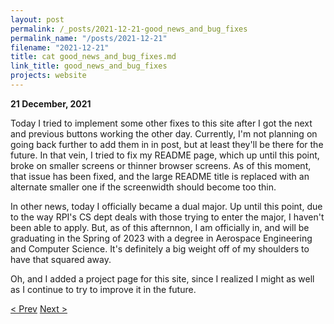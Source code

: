 ```yaml
---
layout: post
permalink: /_posts/2021-12-21-good_news_and_bug_fixes
permalink_name: "/posts/2021-12-21"
filename: "2021-12-21"
title: cat good_news_and_bug_fixes.md
link_title: good_news_and_bug_fixes
projects: website
---
```

**21 December, 2021**

Today I tried to implement some other fixes to this site after I got the next and previous buttons working the other day. Currently, I'm not planning on going back further to add them in in post, but at least they'll be there for the future. In that vein, I tried to fix my README page, which up until this point, broke on smaller screens or thinner browser screens. As of this moment, that issue has been fixed, and the large README title is replaced with an alternate smaller one if the screenwidth should become too thin.

In other news, today I officially became a dual major. Up until this point, due to the way RPI's CS dept deals with those trying to enter the major, I haven't been able to apply. But, as of this afternnon, I am officially in, and will be graduating in the Spring of 2023 with a degree in Aerospace Engineering and Computer Science. It's definitely a big weight off of my shoulders to have that squared away.

Oh, and I added a project page for this site, since I realized I might as well as I continue to try to improve it in the future.

[< Prev](/_posts/2021-12-20-stk_certified)    [Next >](/_posts/2021-12-29-enjoying_the_holidays)
